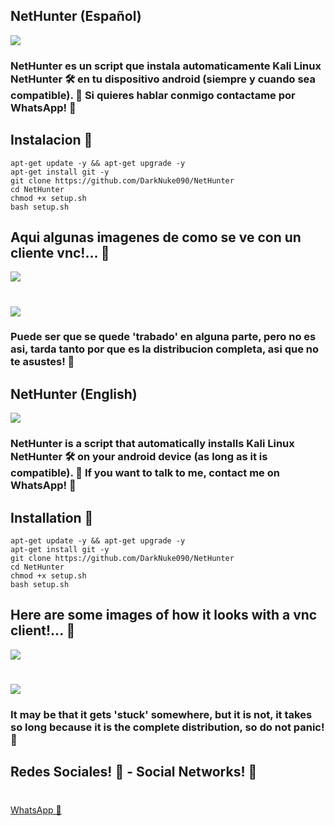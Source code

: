 ## NetHunter (Español)
![](https://i.ibb.co/XysW0gH/nethunter.png)
### NetHunter es un script que instala automaticamente Kali Linux NetHunter 🛠 en tu dispositivo android (siempre y cuando sea compatible). 🌝 Si quieres hablar conmigo contactame por WhatsApp! 🌚

## Instalacion 🍣
    apt-get update -y && apt-get upgrade -y
    apt-get install git -y
    git clone https://github.com/DarkNuke090/NetHunter
    cd NetHunter
    chmod +x setup.sh
    bash setup.sh
## Aqui algunas imagenes de como se ve con un cliente vnc!... 💭
![](https://i.ibb.co/C0Zbc8Q/Net-Hunter-2.jpg)
#
![](https://i.ibb.co/wpMKSgb/Net-Hunter-1.jpg)
### Puede ser que se quede 'trabado' en alguna parte, pero no es asi, tarda tanto por que es la distribucion completa, asi que no te asustes! 🌲

## NetHunter (English)
![](https://i.ibb.co/XysW0gH/nethunter.png)
### NetHunter is a script that automatically installs Kali Linux NetHunter 🛠 on your android device (as long as it is compatible). 🌝 If you want to talk to me, contact me on WhatsApp! 🌚

## Installation 🍣
    apt-get update -y && apt-get upgrade -y
    apt-get install git -y
    git clone https://github.com/DarkNuke090/NetHunter
    cd NetHunter
    chmod +x setup.sh
    bash setup.sh
## Here are some images of how it looks with a vnc client!... 💭
![](https://i.ibb.co/C0Zbc8Q/Net-Hunter-2.jpg)
#
![](https://i.ibb.co/wpMKSgb/Net-Hunter-1.jpg)
### It may be that it gets 'stuck' somewhere, but it is not, it takes so long because it is the complete distribution, so do not panic! 🌲
## Redes Sociales! 📣 - Social Networks! 📣
#
[WhatsApp 🍕](http://wa.me/13142001563)
#
